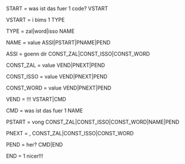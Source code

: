 START = was ist das fuer 1 code? VSTART

VSTART = i bims 1 TYPE

TYPE = zal|word|isso NAME

NAME = value ASSI|PSTART|PNAME|PEND

ASSI = goenn dir CONST_ZAL|CONST_ISSO|CONST_WORD

CONST_ZAL = value VEND|PNEXT|PEND

CONST_ISSO = value VEND|PNEXT|PEND

CONST_WORD = value VEND|PNEXT|PEND

VEND = !!! VSTART|CMD

CMD = was ist das fuer 1 NAME

PSTART = vong CONST_ZAL|CONST_ISSO|CONST_WORD|NAME|PEND

PNEXT = , CONST_ZAL|CONST_ISSO|CONST_WORD

PEND = her? CMD|END

END = 1 nicer!!!